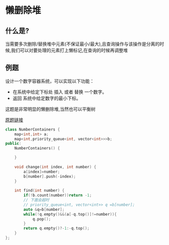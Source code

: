# 懒删除堆

## 什么是?

当需要多次删除/替换堆中元素(不保证最小/最大),且查询操作与该操作是分离的时候,我们可以对要处理的元素打上懒标记,在查询的时候再调整堆

## 例题

设计一个数字容器系统，可以实现以下功能：

- 在系统中给定下标处 插入 或者 替换 一个数字。
- 返回 系统中给定数字的最小下标。

这题是非常明显的懒删除堆,当然也可以平衡树

[原题链接](https://leetcode.cn/problems/design-a-number-container-system/description/)

```cpp
class NumberContainers {
    map<int,int> a;
    map<int,priority_queue<int, vector<int>>>b; 
public:
    NumberContainers() {

    }
    
    void change(int index, int number) {
        a[index]=number;
        b[number].push(-index);
    }
    
    int find(int number) {
        if(!b.count(number))return -1;
        // 下面会超时
        // priority_queue<int, vector<int>> q =b[number];
        auto &q=b[number];
        while(!q.empty()&&(a[-q.top()]!=number)){
            q.pop();
        }
        return q.empty()?-1:-q.top();
    }
};
```
